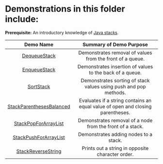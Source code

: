 # Demonstrations in this folder include:

**Prerequisite:** An introductory knowledge of [Java stacks](https://www.tutorialspoint.com/stack-in-java).

| Demo Name | Summary of Demo Purpose |  
| :----------: | :----------: |  
| [DequeueStack](https://github.com/chaseofthejungle/java-data-structure-leetcode-interview-questions/tree/main/stacks/DequeueStack) | Demonstrates removal of values from the front of a queue. |  
| [EnqueueStack](https://github.com/chaseofthejungle/java-data-structure-leetcode-interview-questions/tree/main/stacks/EnqueueStack) | Demonstrates insertion of values to the back of a queue. |  
| [SortStack](https://github.com/chaseofthejungle/java-data-structure-leetcode-interview-questions/tree/main/stacks/SortStack) | Demonstrates sorting of stack values using push and pop methods. |  
| [StackParenthesesBalanced](https://github.com/chaseofthejungle/java-data-structure-leetcode-interview-questions/tree/main/stacks/StackParenthesesBalanced) | Evaluates if a string contains an equal value of open and closing parentheses. |  
| [StackPopForArrayList](https://github.com/chaseofthejungle/java-data-structure-leetcode-interview-questions/tree/main/stacks/StackPopForArrayList) | Demonstrates removal of a node from the front of a stack. |  
| [StackPushForArrayList](https://github.com/chaseofthejungle/java-data-structure-leetcode-interview-questions/tree/main/stacks/StackPushForArrayList) | Demonstrates adding nodes to a stack. |  
| [StackReverseString](https://github.com/chaseofthejungle/java-data-structure-leetcode-interview-questions/tree/main/stacks/StackReverseString) | Prints out a string in opposite character order. |
